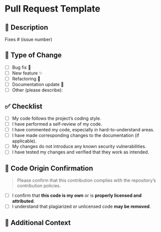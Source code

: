 # Pull Request Template

## 📌 Description

<!-- Please include a summary of the changes and the related issue. -->

Fixes # (issue number)

## 🧪 Type of Change

<!-- Please delete options that are not relevant. -->

- [ ] Bug fix 🐛
- [ ] New feature ✨
- [ ] Refactoring 🔧
- [ ] Documentation update 📝
- [ ] Other (please describe):

## ✅ Checklist

- [ ] My code follows the project’s coding style.
- [ ] I have performed a self-review of my code.
- [ ] I have commented my code, especially in hard-to-understand areas.
- [ ] I have made corresponding changes to the documentation (if applicable).
- [ ] My changes do not introduce any known security vulnerabilities.
- [ ] I have tested my changes and verified that they work as intended.

## 📜 Code Origin Confirmation

> Please confirm that this contribution complies with the repository’s contribution policies.

- [ ] I confirm that **this code is my own** or is **properly licensed and attributed**.
- [ ] I understand that plagiarized or unlicensed code **may be removed**.

## 🧠 Additional Context

<!-- Add any other context, screenshots, or references here. -->


